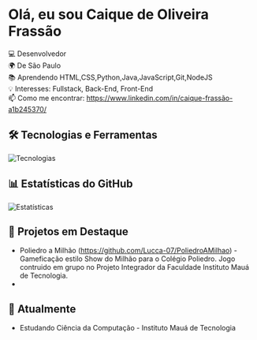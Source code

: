 # Olá, eu sou Caique de Oliveira Frassão

💻 Desenvolvedor  
🌍 De São Paulo  
📚 Aprendendo HTML,CSS,Python,Java,JavaScript,Git,NodeJS
<br>
💡 Interesses: Fullstack, Back-End, Front-End 
<br>
📫 Como me encontrar: https://www.linkedin.com/in/caique-frassão-a1b245370/

## 🛠 Tecnologias e Ferramentas

![Tecnologias](https://skillicons.dev/icons?i=js,nodejs,py,java,html,css,git,github)

## 📊 Estatísticas do GitHub

![Estatísticas](https://github-readme-stats.vercel.app/api?username=CaiqueFrassao&show_icons=true&theme=dracula)

## 📌 Projetos em Destaque

- Poliedro a Milhão (https://github.com/Lucca-07/PoliedroAMilhao) - Gameficação estilo Show do Milhão para o Colégio Poliedro. Jogo contruido em grupo no Projeto Integrador da Faculdade Instituto Mauá de Tecnologia.
- 
## 🌱 Atualmente

- Estudando Ciência da Computação - Instituto Mauá de Tecnologia
